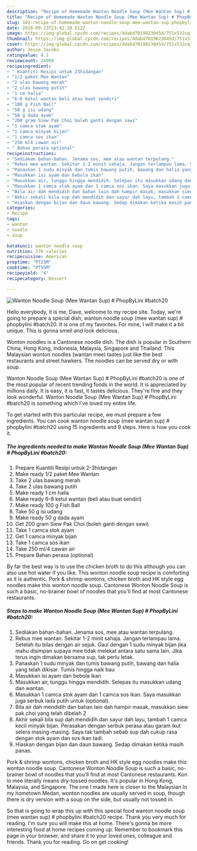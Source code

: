 ```yaml
---
description: "Recipe of Homemade Wanton Noodle Soup (Mee Wantan Sup) # PhopByLini #batch20"
title: "Recipe of Homemade Wanton Noodle Soup (Mee Wantan Sup) # PhopByLini #batch20"
slug: 102-recipe-of-homemade-wanton-noodle-soup-mee-wantan-sup-phopbylini-batch20
date: 2020-09-23T23:42:10.512Z
image: https://img-global.cpcdn.com/recipes/4dabd7019823045d/751x532cq70/wanton-noodle-soup-mee-wantan-sup-phopbylini-batch20-resipi-foto-utama.jpg
thumbnail: https://img-global.cpcdn.com/recipes/4dabd7019823045d/751x532cq70/wanton-noodle-soup-mee-wantan-sup-phopbylini-batch20-resipi-foto-utama.jpg
cover: https://img-global.cpcdn.com/recipes/4dabd7019823045d/751x532cq70/wanton-noodle-soup-mee-wantan-sup-phopbylini-batch20-resipi-foto-utama.jpg
author: Jesse Jacobs
ratingvalue: 4.1
reviewcount: 24999
recipeingredient:
- " Kuantiti Resipi untuk 23hidangan"
- "1/2 paket Mee Wantan"
- "2 ulas bawang merah"
- "2 ulas bawang putih"
- "1 cm halia"
- "6-8 ketul wantan beli atau buat sendiri"
- "100 g Fish Ball"
- "50 g isi udang"
- "50 g dada ayam"
- "200 gram Siew Pak Choi boleh ganti dengan sawi"
- "1 camca stok ayam"
- "1 camca minyak bijan"
- "1 camca sos ikan"
- "250 ml4 cawan air"
- " Bahan perasa optional"
recipeinstructions:
- "Sediakan bahan-bahan. Jenama sos, mee atau wantan terpulang."
- "Rebus mee wantan. Sekitar 1-2 minit sahaja. Jangan terlampau lama. Setelah itu bilas dengan air sejuk. Gaul dengan 1 sudu minyak bijan jika mahu disimpan supaya mee tidak melekat antara satu sama lain. Jika terus ingin dimakan bersama sup, tak perlu letak."
- "Panaskan 1 sudu minyak dan tumis bawang putih, bawang dan halia yang telah dikisar. Tumis hingga naik bau"
- "Masukkan isi ayam dan bebola ikan"
- "Masukkan air, tunggu hingga mendidih. Selepas itu masukkan udang dan wantan."
- "Masukkan 1 camca stok ayam dan 1 camca sos ikan. Saya masukkan juga serbuk lada putih untuk (optional)."
- "Bila air dah mendidih dan bahan lain dah hampir masak, masukkan siew pak choi yang telah dibelah 2"
- "Akhir sekali bila sup dah mendidih dan sayur dah layu, tambah 1 camca kecil minyak bijan. Perasakan dengan serbuk perasa atau garam ikut selera masing-masing. Saya tak tambah sebab sup dah cukup rasa dengan stok ayam dan sos ikan tadi."
- "Hiaskan dengan bijan dan daun bawang. Sedap dimakan ketika masih panas."
categories:
- Recipe
tags:
- wanton
- noodle
- soup

katakunci: wanton noodle soup 
nutrition: 276 calories
recipecuisine: American
preptime: "PT23M"
cooktime: "PT55M"
recipeyield: "4"
recipecategory: Dessert

---
```



![Wanton Noodle Soup (Mee Wantan Sup) # PhopByLini #batch20](https://img-global.cpcdn.com/recipes/4dabd7019823045d/751x532cq70/wanton-noodle-soup-mee-wantan-sup-phopbylini-batch20-resipi-foto-utama.jpg)

Hello everybody, it is me, Dave, welcome to my recipe site. Today, we're going to prepare a special dish, wanton noodle soup (mee wantan sup) # phopbylini #batch20. It is one of my favorites. For mine, I will make it a bit unique. This is gonna smell and look delicious.

Wonton noodles is a Cantonese noodle dish. The dish is popular in Southern China, Hong Kong, Indonesia, Malaysia, Singapore and Thailand. This Malaysian wonton noodles (wantan mee) tastes just like the best restaurants and street hawkers. The noodles can be served dry or with soup.

Wanton Noodle Soup (Mee Wantan Sup) # PhopByLini #batch20 is one of the most popular of recent trending foods in the world. It is appreciated by millions daily. It is easy, it is fast, it tastes delicious. They're fine and they look wonderful. Wanton Noodle Soup (Mee Wantan Sup) # PhopByLini #batch20 is something which I've loved my entire life.


To get started with this particular recipe, we must prepare a few ingredients. You can cook wanton noodle soup (mee wantan sup) # phopbylini #batch20 using 15 ingredients and 9 steps. Here is how you cook it.

<!--inarticleads1-->

##### The ingredients needed to make Wanton Noodle Soup (Mee Wantan Sup) # PhopByLini #batch20:

1. Prepare  Kuantiti Resipi untuk 2-3hidangan
1. Make ready 1/2 paket Mee Wantan
1. Take 2 ulas bawang merah
1. Take 2 ulas bawang putih
1. Make ready 1 cm halia
1. Make ready 6-8 ketul wantan (beli atau buat sendiri)
1. Make ready 100 g Fish Ball
1. Take 50 g isi udang
1. Make ready 50 g dada ayam
1. Get 200 gram Siew Pak Choi (boleh ganti dengan sawi)
1. Take 1 camca stok ayam
1. Get 1 camca minyak bijan
1. Take 1 camca sos ikan
1. Take 250 ml/4 cawan air
1. Prepare  Bahan perasa (optional)


By far the best way is to use the chicken broth to do this although you can also use hot water if you like. This wonton noodle soup recipe is comforting as it is authentic. Pork &amp; shrimp wontons, chicken broth and HK style egg noodles make this wonton noodle soup. Cantonese Wonton Noodle Soup is such a basic, no-brainer bowl of noodles that you&#39;ll find at most Cantonese restaurants. 

<!--inarticleads2-->

##### Steps to make Wanton Noodle Soup (Mee Wantan Sup) # PhopByLini #batch20:

1. Sediakan bahan-bahan. Jenama sos, mee atau wantan terpulang.
1. Rebus mee wantan. Sekitar 1-2 minit sahaja. Jangan terlampau lama. Setelah itu bilas dengan air sejuk. Gaul dengan 1 sudu minyak bijan jika mahu disimpan supaya mee tidak melekat antara satu sama lain. Jika terus ingin dimakan bersama sup, tak perlu letak.
1. Panaskan 1 sudu minyak dan tumis bawang putih, bawang dan halia yang telah dikisar. Tumis hingga naik bau
1. Masukkan isi ayam dan bebola ikan
1. Masukkan air, tunggu hingga mendidih. Selepas itu masukkan udang dan wantan.
1. Masukkan 1 camca stok ayam dan 1 camca sos ikan. Saya masukkan juga serbuk lada putih untuk (optional).
1. Bila air dah mendidih dan bahan lain dah hampir masak, masukkan siew pak choi yang telah dibelah 2
1. Akhir sekali bila sup dah mendidih dan sayur dah layu, tambah 1 camca kecil minyak bijan. Perasakan dengan serbuk perasa atau garam ikut selera masing-masing. Saya tak tambah sebab sup dah cukup rasa dengan stok ayam dan sos ikan tadi.
1. Hiaskan dengan bijan dan daun bawang. Sedap dimakan ketika masih panas.


Pork &amp; shrimp wontons, chicken broth and HK style egg noodles make this wonton noodle soup. Cantonese Wonton Noodle Soup is such a basic, no-brainer bowl of noodles that you&#39;ll find at most Cantonese restaurants. Kon lo mee literally means dry-tossed noodles. It&#39;s popular in Hong Kong, Malaysia, and Singapore. The one I made here is closer to the Malaysian In my hometown Medan, wonton noodles are usually served in soup, though there is dry version with a soup on the side, but usually not tossed in. 

So that is going to wrap this up with this special food wanton noodle soup (mee wantan sup) # phopbylini #batch20 recipe. Thank you very much for reading. I'm sure you will make this at home. There's gonna be more interesting food at home recipes coming up. Remember to bookmark this page in your browser, and share it to your loved ones, colleague and friends. Thank you for reading. Go on get cooking!
